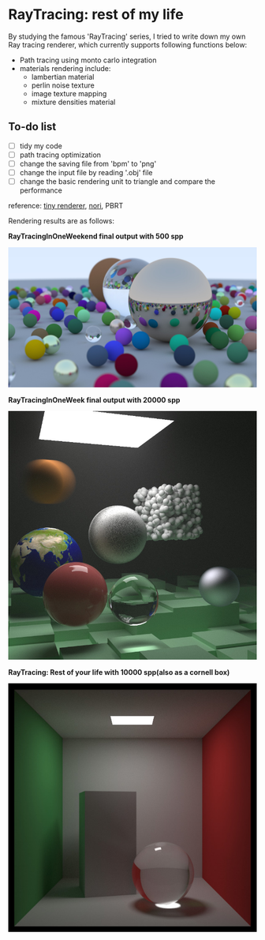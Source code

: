 # RayTracing: rest of my life

By studying the famous 'RayTracing' series, I tried to write down my own Ray tracing renderer, which currently supports following functions below:

- Path tracing using monto carlo integration
- materials rendering include:
  - lambertian material
  - perlin noise texture
  - image texture mapping
  - mixture densities material



## To-do list

- [ ] tidy my code
- [ ] path tracing optimization
- [ ] change the saving file from 'bpm' to 'png'
- [ ] change the input file by reading '.obj' file
- [ ] change the basic rendering unit to triangle and compare the performance

reference: [tiny renderer](https://github.com/ssloy/tinyrenderer), [nori](https://wjakob.github.io/nori-very-old/), PBRT 



Rendering results are as follows:

**RayTracingInOneWeekend final output with 500 spp**

![Weekend_final_spp500](image/Weekend_final_spp500.jpg)



**RayTracingInOneWeek final output with 20000 spp**

![final_pink_spp20000](image/final_pink_spp20000.jpg)



**RayTracing: Rest of your life with 10000 spp(also as a cornell box)**

![CornellBox_final_spp10000](image/CornellBox_final_spp10000.jpg)

